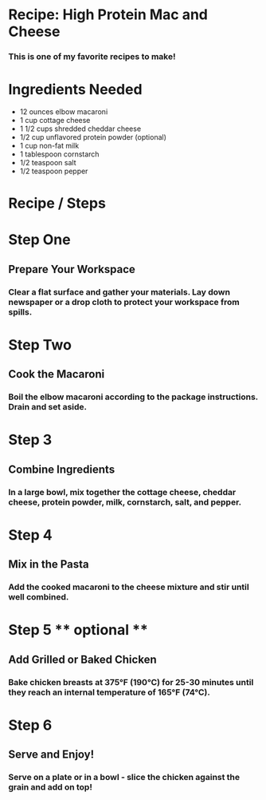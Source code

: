 # Recipe: High Protein Mac and Cheese
### This is one of my favorite recipes to make!

# Ingredients Needed
- 12 ounces elbow macaroni
- 1 cup cottage cheese
- 1 1/2 cups shredded cheddar cheese
- 1/2 cup unflavored protein powder (optional)
- 1 cup non-fat milk
- 1 tablespoon cornstarch
- 1/2 teaspoon salt
- 1/2 teaspoon pepper

# Recipe / Steps

# Step One
## Prepare Your Workspace
### Clear a flat surface and gather your materials. Lay down newspaper or a drop cloth to protect your workspace from spills.

# Step Two
## Cook the Macaroni
### Boil the elbow macaroni according to the package instructions. Drain and set aside.


# Step 3
## Combine Ingredients
### In a large bowl, mix together the cottage cheese, cheddar cheese, protein powder, milk, cornstarch, salt, and pepper.


# Step 4
## Mix in the Pasta
### Add the cooked macaroni to the cheese mixture and stir until well combined.


# Step 5 ** optional **
## Add Grilled or Baked Chicken
### Bake chicken breasts at 375°F (190°C) for 25-30 minutes until they reach an internal temperature of 165°F (74°C).


# Step 6
## Serve and Enjoy!
### Serve on a plate or in a bowl - slice the chicken against the grain and add on top!

